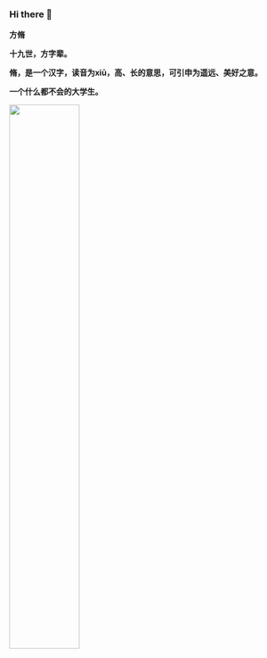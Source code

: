### Hi there 👋
**方脩**

**十九世，方字辈。**

**脩，是一个汉字，读音为xiū，高、长的意思，可引申为遥远、美好之意。**

**一个什么都不会的大学生。**

 <p>
  <img width="50%"src="https://github-readme-stats-820sxk75u.vercel.app/api?username=fangxiu0525&show_icons=true&hide_border=true?theme=radical" />
 </p>
<!--
**fangxiu0525/fangxiu0525** is a ✨ _special_ ✨ repository because its `README.md` (this file) appears on your GitHub profile.

Here are some ideas to get you started:

- 🔭 I’m currently working on ...
- 🌱 I’m currently learning ...
- 👯 I’m looking to collaborate on ...
- 🤔 I’m looking for help with ...
- 💬 Ask me about ...
- 📫 How to reach me: ...
- 😄 Pronouns: ...
- ⚡ Fun fact: ...
-->
